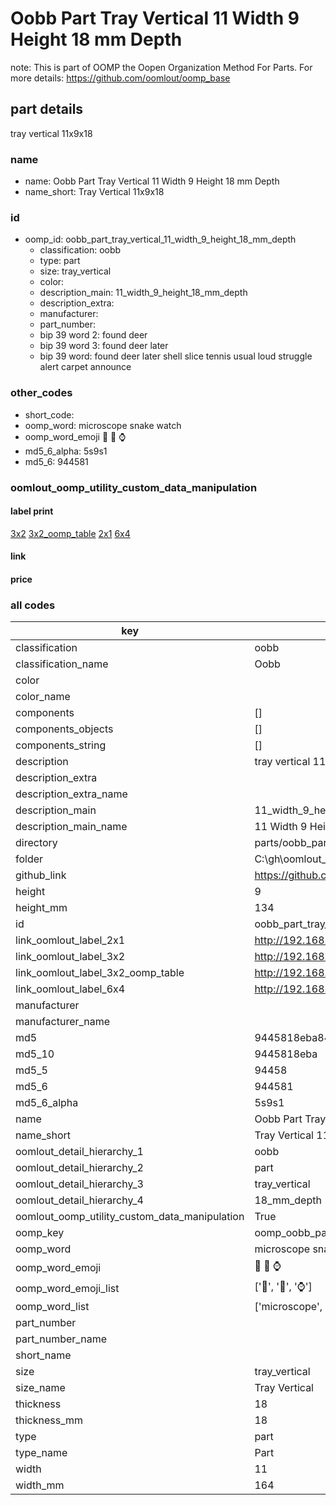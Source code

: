 # Oobb Part Tray Vertical 11 Width 9 Height 18 mm Depth  

note: This is part of OOMP the Oopen Organization Method For Parts. For more details: https://github.com/oomlout/oomp_base

##  part details
  



tray vertical 11x9x18



### name
* name: Oobb Part Tray Vertical 11 Width 9 Height 18 mm Depth
* name_short: Tray Vertical 11x9x18 
### id
* oomp_id: oobb_part_tray_vertical_11_width_9_height_18_mm_depth
  * classification: oobb
  * type: part
  * size: tray_vertical
  * color: 
  * description_main: 11_width_9_height_18_mm_depth
  * description_extra: 
  * manufacturer: 
  * part_number: 
  * bip 39 word 2: found deer
  * bip 39 word 3: found deer later
  * bip 39 word: found deer later shell slice tennis usual loud struggle alert carpet announce

### other_codes
* short_code: 
* oomp_word: microscope snake watch
* oomp_word_emoji :microscope: :snake: :watch:
* md5_6_alpha: 5s9s1
* md5_6: 944581






### oomlout_oomp_utility_custom_data_manipulation
#### label print
[3x2](http://192.168.1.245:1112/?label=oomp%205s9s1)
[3x2_oomp_table](http://192.168.1.108:1112/?label=oomp%205s9s1)
[2x1](http://192.168.1.242:1112/?label=oomp%205s9s1)
[6x4](http://192.168.1.55:1112/?label=oomp%205s9s1)    

#### link

                              

#### price







### all codes 
| key | value |  
| --- | --- |  
| classification | oobb |  
| classification_name | Oobb |  
| color |  |  
| color_name |  |  
| components | [] |  
| components_objects | [] |  
| components_string | [] |  
| description | tray vertical 11x9x18 |  
| description_extra |  |  
| description_extra_name |  |  
| description_main | 11_width_9_height_18_mm_depth |  
| description_main_name | 11 Width 9 Height 18 mm Depth |  
| directory | parts/oobb_part_tray_vertical_11_width_9_height_18_mm_depth |  
| folder | C:\gh\oomlout_oobb_version_4_generated_parts\parts\oobb_part_tray_vertical_11_width_9_height_18_mm_depth |  
| github_link | https://github.com/oomlout/oomlout_oomp_part_src/tree/main/parts/oobb_part_tray_vertical_11_width_9_height_18_mm_depth |  
| height | 9 |  
| height_mm | 134 |  
| id | oobb_part_tray_vertical_11_width_9_height_18_mm_depth |  
| link_oomlout_label_2x1 | http://192.168.1.242:1112/?label=oomp%205s9s1 |  
| link_oomlout_label_3x2 | http://192.168.1.245:1112/?label=oomp%205s9s1 |  
| link_oomlout_label_3x2_oomp_table | http://192.168.1.108:1112/?label=oomp%205s9s1 |  
| link_oomlout_label_6x4 | http://192.168.1.55:1112/?label=oomp%205s9s1 |  
| manufacturer |  |  
| manufacturer_name |  |  
| md5 | 9445818eba843e077ce5bc56fa8e52e1 |  
| md5_10 | 9445818eba |  
| md5_5 | 94458 |  
| md5_6 | 944581 |  
| md5_6_alpha | 5s9s1 |  
| name | Oobb Part Tray Vertical 11 Width 9 Height 18 mm Depth |  
| name_short | Tray Vertical 11x9x18  |  
| oomlout_detail_hierarchy_1 | oobb |  
| oomlout_detail_hierarchy_2 | part |  
| oomlout_detail_hierarchy_3 | tray_vertical |  
| oomlout_detail_hierarchy_4 | 18_mm_depth |  
| oomlout_oomp_utility_custom_data_manipulation | True |  
| oomp_key | oomp_oobb_part_tray_vertical_11_width_9_height_18_mm_depth |  
| oomp_word | microscope snake watch |  
| oomp_word_emoji | :microscope: :snake: :watch: |  
| oomp_word_emoji_list | [':microscope:', ':snake:', ':watch:'] |  
| oomp_word_list | ['microscope', 'snake', 'watch'] |  
| part_number |  |  
| part_number_name |  |  
| short_name |  |  
| size | tray_vertical |  
| size_name | Tray Vertical |  
| thickness | 18 |  
| thickness_mm | 18 |  
| type | part |  
| type_name | Part |  
| width | 11 |  
| width_mm | 164 |  
